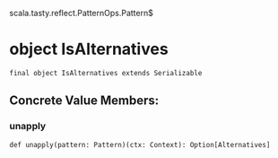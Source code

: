scala.tasty.reflect.PatternOps.Pattern$
# object IsAlternatives

<pre><code class="language-scala" >final object IsAlternatives extends Serializable</pre></code>
## Concrete Value Members:
### unapply
<pre><code class="language-scala" >def unapply(pattern: Pattern)(ctx: Context): Option[Alternatives]</pre></code>

